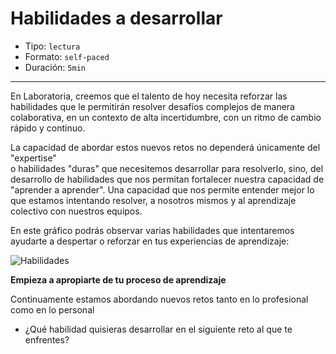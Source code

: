 # Habilidades a desarrollar

* Tipo: `lectura`
* Formato: `self-paced`
* Duración: `5min`

***

En Laboratoria, creemos que el talento de hoy necesita reforzar las
habilidades que le permitirán resolver desafíos complejos de manera
colaborativa, en un contexto de alta incertidumbre, con un ritmo de
cambio rápido y continuo.

La capacidad de abordar estos nuevos retos no dependerá únicamente del "expertise"  
o habilidades "duras" que necesitemos desarrollar para resolverlo, sino, del 
desarrollo de habilidades que nos permitan fortalecer nuestra capacidad
de "aprender a aprender". Una capacidad que nos permite entender mejor lo que
estamos intentando resolver, a nosotros mismos y al aprendizaje colectivo
con nuestros equipos.  

En este gráfico podrás observar varias habilidades que intentaremos ayudarte
a despertar o reforzar en tus experiencias de aprendizaje:

![Habilidades](https://user-images.githubusercontent.com/42012372/84184035-4f23ae00-aa52-11ea-9996-e8457406aae0.png)

**Empieza a apropiarte de tu proceso de aprendizaje**

Continuamente estamos abordando nuevos retos tanto en lo profesional como en
lo personal

- ¿Qué habilidad quisieras desarrollar en el siguiente reto al que te enfrentes?
